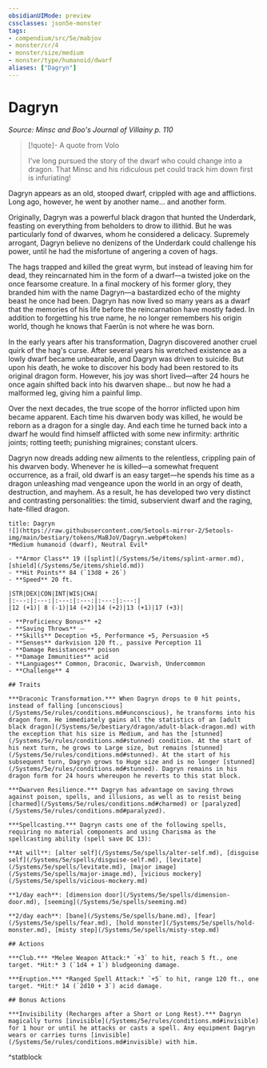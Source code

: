 ```yaml
---
obsidianUIMode: preview
cssclasses: json5e-monster
tags:
- compendium/src/5e/mabjov
- monster/cr/4
- monster/size/medium
- monster/type/humanoid/dwarf
aliases: ["Dagryn"]
---
```

# Dagryn
*Source: Minsc and Boo's Journal of Villainy p. 110*  

> [!quote]- A quote from Volo  
> 
> I've long pursued the story of the dwarf who could change into a dragon. That Minsc and his ridiculous pet could track him down first is infuriating!

Dagryn appears as an old, stooped dwarf, crippled with age and afflictions. Long ago, however, he went by another name... and another form.

Originally, Dagryn was a powerful black dragon that hunted the Underdark, feasting on everything from beholders to drow to illithid. But he was particularly fond of dwarves, whom he considered a delicacy. Supremely arrogant, Dagryn believe no denizens of the Underdark could challenge his power, until he had the misfortune of angering a coven of hags.

The hags trapped and killed the great wyrm, but instead of leaving him for dead, they reincarnated him in the form of a dwarf—a twisted joke on the once fearsome creature. In a final mockery of his former glory, they branded him with the name Dagryn—a bastardized echo of the mighty beast he once had been. Dagryn has now lived so many years as a dwarf that the memories of his life before the reincarnation have mostly faded. In addition to forgetting his true name, he no longer remembers his origin world, though he knows that Faerûn is not where he was born.

In the early years after his transformation, Dagryn discovered another cruel quirk of the hag's curse. After several years his wretched existence as a lowly dwarf became unbearable, and Dagryn was driven to suicide. But upon his death, he woke to discover his body had been restored to its original dragon form. However, his joy was short lived—after 24 hours he once again shifted back into his dwarven shape... but now he had a malformed leg, giving him a painful limp.

Over the next decades, the true scope of the horror inflicted upon him became apparent. Each time his dwarven body was killed, he would be reborn as a dragon for a single day. And each time he turned back into a dwarf he would find himself afflicted with some new infirmity: arthritic joints; rotting teeth; punishing migraines; constant ulcers.

Dagryn now dreads adding new ailments to the relentless, crippling pain of his dwarven body. Whenever he is killed—a somewhat frequent occurrence, as a frail, old dwarf is an easy target—he spends his time as a dragon unleashing mad vengeance upon the world in an orgy of death, destruction, and mayhem. As a result, he has developed two very distinct and contrasting personalities: the timid, subservient dwarf and the raging, hate-filled dragon.

```ad-statblock
title: Dagryn
![](https://raw.githubusercontent.com/5etools-mirror-2/5etools-img/main/bestiary/tokens/MaBJoV/Dagryn.webp#token)
*Medium humanoid (dwarf), Neutral Evil*

- **Armor Class** 19 ([splint](/Systems/5e/items/splint-armor.md), [shield](/Systems/5e/items/shield.md))
- **Hit Points** 84 (`13d8 + 26`)
- **Speed** 20 ft.

|STR|DEX|CON|INT|WIS|CHA|
|:---:|:---:|:---:|:---:|:---:|:---:|
|12 (+1)| 8 (-1)|14 (+2)|14 (+2)|13 (+1)|17 (+3)|

- **Proficiency Bonus** +2
- **Saving Throws** ⏤
- **Skills** Deception +5, Performance +5, Persuasion +5
- **Senses** darkvision 120 ft., passive Perception 11
- **Damage Resistances** poison
- **Damage Immunities** acid
- **Languages** Common, Draconic, Dwarvish, Undercommon
- **Challenge** 4

## Traits

***Draconic Transformation.*** When Dagryn drops to 0 hit points, instead of falling [unconscious](/Systems/5e/rules/conditions.md#unconscious), he transforms into his dragon form. He immediately gains all the statistics of an [adult black dragon](/Systems/5e/bestiary/dragon/adult-black-dragon.md) with the exception that his size is Medium, and has the [stunned](/Systems/5e/rules/conditions.md#stunned) condition. At the start of his next turn, he grows to Large size, but remains [stunned](/Systems/5e/rules/conditions.md#stunned). At the start of his subsequent turn, Dagryn grows to Huge size and is no longer [stunned](/Systems/5e/rules/conditions.md#stunned). Dagryn remains in his dragon form for 24 hours whereupon he reverts to this stat block.

***Dwarven Resilience.*** Dagryn has advantage on saving throws against poison, spells, and illusions, as well as to resist being [charmed](/Systems/5e/rules/conditions.md#charmed) or [paralyzed](/Systems/5e/rules/conditions.md#paralyzed).

***Spellcasting.*** Dagryn casts one of the following spells, requiring no material components and using Charisma as the spellcasting ability (spell save DC 13):

**At will**: [alter self](/Systems/5e/spells/alter-self.md), [disguise self](/Systems/5e/spells/disguise-self.md), [levitate](/Systems/5e/spells/levitate.md), [major image](/Systems/5e/spells/major-image.md), [vicious mockery](/Systems/5e/spells/vicious-mockery.md)

**1/day each**: [dimension door](/Systems/5e/spells/dimension-door.md), [seeming](/Systems/5e/spells/seeming.md)

**2/day each**: [bane](/Systems/5e/spells/bane.md), [fear](/Systems/5e/spells/fear.md), [hold monster](/Systems/5e/spells/hold-monster.md), [misty step](/Systems/5e/spells/misty-step.md)

## Actions

***Club.*** *Melee Weapon Attack:* `+3` to hit, reach 5 ft., one target. *Hit:* 3 (`1d4 + 1`) bludgeoning damage.

***Eruption.*** *Ranged Spell Attack:* `+5` to hit, range 120 ft., one target. *Hit:* 14 (`2d10 + 3`) acid damage.

## Bonus Actions

***Invisibility (Recharges after a Short or Long Rest).*** Dagryn magically turns [invisible](/Systems/5e/rules/conditions.md#invisible) for 1 hour or until he attacks or casts a spell. Any equipment Dagryn wears or carries turns [invisible](/Systems/5e/rules/conditions.md#invisible) with him.
```
^statblock